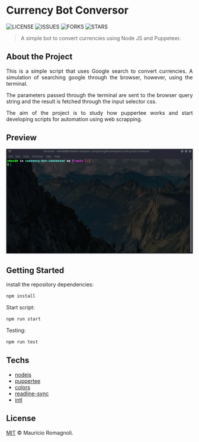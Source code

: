 <div align='justify'>

# **Currency Bot Conversor**

![LICENSE] ![ISSUES] ![FORKS] ![STARS]

> A simple bot to convert currencies using Node JS and Puppeteer.

## **About the Project**

This is a simple script that uses Google search to convert currencies. A simulation of searching google through the browser, however, using the terminal.

The parameters passed through the terminal are sent to the browser query string and the result is fetched through the input selector css.

The aim of the project is to study how puppertee works and start developing scripts for automation using web scrapping.

## **Preview**

![](./.github/preview.gif)

## **Getting Started**

install the repository dependencies:

```bash
npm install
```

Start script:

```bash
npm run start
```

Testing:

```bash
npm run test
```


## **Techs**

- [nodejs](https://nodejs.org/)
- [puppertee](https://github.com/puppeteer/puppeteer)
- [colors](https://www.npmjs.com/package/colors)
- [readline-sync](https://www.npmjs.com/package/readline-sync)
- [intl](https://developer.mozilla.org/en-US/docs/Web/JavaScript/Reference/Global_Objects/Intl/NumberFormat)

## **License**

[MIT](./LICENSE) &#169; Maurício Romagnoli.

</div>

<!-- BADGES -->

[LICENSE]: https://img.shields.io/github/license/x0n4d0/currency-bot-conversor

[ISSUES]: https://img.shields.io/github/issues/x0n4d0/currency-bot-conversor

[FORKS]: https://img.shields.io/github/forks/x0n4d0/currency-bot-conversor

[STARS]: https://img.shields.io/github/stars/x0n4d0/currency-bot-conversor
